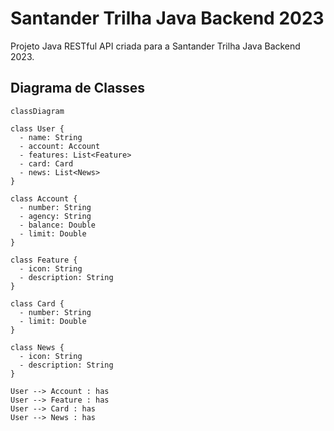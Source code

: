 # Santander Trilha Java Backend 2023

Projeto Java RESTful  API criada para a Santander Trilha Java Backend 2023.

## Diagrama de Classes

```mermaid
classDiagram

class User {
  - name: String
  - account: Account
  - features: List<Feature>
  - card: Card
  - news: List<News>
}

class Account {
  - number: String
  - agency: String
  - balance: Double
  - limit: Double
}

class Feature {
  - icon: String
  - description: String
}

class Card {
  - number: String
  - limit: Double
}

class News {
  - icon: String
  - description: String
}

User --> Account : has
User --> Feature : has
User --> Card : has
User --> News : has
```
